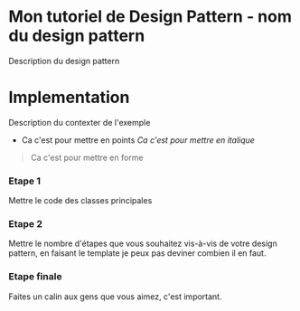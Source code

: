 # Mon tutoriel de Design Pattern - nom du design pattern

Description du design pattern

# Implementation

Description du contexter de l'exemple

- Ca c'est pour mettre en points
*Ca c'est pour mettre en italique*

> Ca c'est pour mettre en forme

### Etape 1

Mettre le code des classes principales

### Etape 2

Mettre le nombre d'étapes que vous souhaitez vis-à-vis de votre design pattern, en faisant le template je peux pas deviner combien il en faut.

### Etape finale

Faites un calin aux gens que vous aimez, c'est important.
